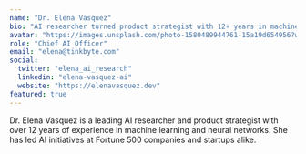 ```yaml
---
name: "Dr. Elena Vasquez"
bio: "AI researcher turned product strategist with 12+ years in machine learning and neural networks"
avatar: "https://images.unsplash.com/photo-1580489944761-15a19d654956?w=100&h=100&fit=crop&crop=face"
role: "Chief AI Officer"
email: "elena@tinkbyte.com"
social:
  twitter: "elena_ai_research"
  linkedin: "elena-vasquez-ai"
  website: "https://elenavasquez.dev"
featured: true
---
```


Dr. Elena Vasquez is a leading AI researcher and product strategist with over 12 years of experience in machine learning and neural networks. She has led AI initiatives at Fortune 500 companies and startups alike.